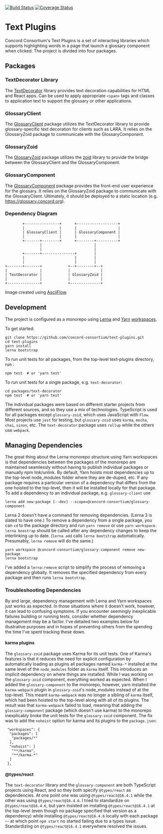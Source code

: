 [![Build Status](https://travis-ci.org/concord-consortium/text-plugins.svg?branch=master)](https://travis-ci.org/concord-consortium/text-plugins)
[![Coverage Status](https://coveralls.io/repos/github/concord-consortium/text-plugins/badge.svg?branch=master)](https://coveralls.io/github/concord-consortium/text-plugins?branch=master)

# Text Plugins

Concord Consortium's Text Plugins is a set of interacting libraries which supports highlighting words in a page that launch a glossary component when clicked. The project is divided into four packages.

## Packages

### TextDecorator Library

The [TextDecorator](packages/text-decorator/README.md) library provides text decoration capabilities for HTML and React apps. Can be used to apply appropriate `<span>` tags and classes to application text to support the glossary or other applications.

### GlossaryClient

The [GlossaryClient](packages/glossary-client/README.md) package utilizes the TextDecorator library to provide glossary-specific text decoration for clients such as LARA. It relies on the GlossaryZoid package to communicate with the GlossaryComponent.

### GlossaryZoid

The [GlossaryZoid](packages/glossary-zoid/README.md) package utilizes the [zoid](https://github.com/krakenjs/zoid) library to provide the bridge between the GlossaryClient and the GlossaryComponent.

### GlossaryComponent

The [GlossaryComponent](packages/glossary-component/README.me) package provides the front-end user experience for the glossary. It relies on the GlossaryZoid package to communicate with the GlossaryClient. Ultimately, it should be deployed to a static location (e.g. https://glossary.concord.org).

### Dependency Diagram
```
        +----------------+      +-------------------+
        |                |      |                   |
        | GlossaryClient |      | GlossaryComponent |
        |                |      |                   |
        +-------+--------+      +--------+----------+
                |                        |
                |                        |
        +-------+---------------+        |
        |                       |        |
        |                       |        |
+-------+-------+            +--+--------+--+
|               |            |              |
| TextDecorator |            | GlossaryZoid |
|               |            |              |
+---------------+            +--------------+
```
Image created using [AsciiFlow](http://asciiflow.com/).

## Development

The project is configured as a monorepo using [Lerna](https://github.com/lerna/lerna#readme) and [Yarn](https://yarnpkg.com/) [workspaces](https://yarnpkg.com/lang/en/docs/workspaces/).

To get started:
```
git clone https://github.com/concord-consortium/text-plugins.git
cd text-plugins
yarn install
lerna bootstrap
```
To run unit tests for all packages, from the top-level text-plugins directory, run :
```
npm test  # or 'yarn test'
```

To run unit tests for a single package, e.g. `text-decorator`:
```
cd packages/text-decorator
npm test  # or 'yarn test'
```

The individual packages were based on different starter projects from different sources, and so they use a mix of technologies. TypeScript is used for all packages except `glossary-zoid`, which uses JavaScript with `Flow`. Most projects use `jest` for testing, but `glossary-zoid` uses `karma`, `mocha`, `chai`, `sinon`, etc. The `text-decorator` package uses `rollup` while the others use `webpack`.

## Managing Dependencies

The great thing about the Lerna monorepo structure using Yarn workspaces is that dependencies between the packages of the monorepo are maintained seamlessly without having to publish individual packages or manually npm link/unlink. By default, Yarn hoists most dependencies up to the top-level node_modules folder where they are de-duped, etc. If any package requires a particular version of a dependency that differs from the one hoisted to the top-level, then it will be installed locally for that package. To add a dependency to an individual package, e.g. `glossary-client` use
```
lerna add new-package [--dev] --scope=@concord-consortium/glossary-component
```

Lerna 2 doesn't have a command for removing dependencies. (Lerna 3 is slated to have one.) To remove a dependency from a single package, you can `cd` to the package directory and run `yarn remove` or use `yarn workspace`. `lerna boostrap` should be called after any dependency changes to keep the interlinking up to date. (`lerna add` calls `lerna bootstrap` automatically. Presumably, `lerna remove` will do the same.)
```
yarn workspace @concord-consortium/glossary-component remove new-package
lerna bootstrap
```

I've added a `lerna:remove` script to simplify the process of removing a dependency globally. It removes the specified dependency from every package and then runs `lerna bootstrap`.

### Troubleshooting Dependencies

By and large, dependency management with Lerna and Yarn workspaces just works as expected. In those situations where it doesn't work, however, it can lead to confusing symptoms. If you encounter seemingly inexplicable failures building or running tests, consider whether dependency management may be a factor. I've detailed two examples below for illustrative purposes and in hopes of preventing others from the spending the time I've spent tracking these down.

#### karma plugins

The `glossary-zoid` package uses Karma for its unit tests. One of Karma's features is that it reduces the need for explicit configuration by automatically loading as plugins all packages named `karma-*` installed at the same level of the `node_modules` folder as `karma` itself. This introduces an implicit dependency on where things are installed. While I was working on the `glossary-zoid` component, everything worked as expected. When I added the `glossary-component` to the monorepo, however, yarn installed the `karma-webpack` plugin in `glossary-zoid`'s node_modules instead of at the top-level. This meant `karma-webpack` was no longer a sibling of `karma` itself, which had been hoisted to the top-level along with all of its plugins. The result was that `karma-webpack` failed to load, meaning that adding the `glossary-component` package (which doesn't use karma) to the monorepo inexplicably broke the unit tests for the `glossary-zoid` component. The fix was to add the `nohoist` option for karma and its plugins to the `package.json`:
```
 "workspaces": {
  "packages": [
   "packages/*"
  ],
  "nohoist": [
   "**/karma",
   "**/karma-*"
  ]
 },
```

#### @types/react

The `text-decorator` library and the `glossary-component` are both TypeScript projects using React, and so they both specify `@types/react` as dependencies. At one point one was using `@types/react@16.4.1` while the other was using `@types/react@16.4.6`. I tried to standardize on `@types/react@16.4.6`, but yarn insisted on installing `@types/react@16.4.1` at the top-level (even though no package specified that version as a dependency) while installing `@types/react@16.4.6` locally with each package -- at which point `npm start` no started failing due to a types issue. Standardizing on `@types/react@16.4.1` everywhere resolved the issues.
